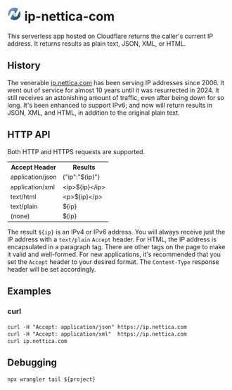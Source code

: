 
# <img src="./favicon.ico" height="32px" /> ip-nettica-com

This serverless app hosted on Cloudflare returns the caller's current IP address.
It returns results as plain text, JSON, XML, or HTML.

## History
The venerable <a href="https://ip.nettica.com/">ip.nettica.com</a> has been serving IP addresses since
2006.  It went out of service for almost 10 years until it was resurrected in 2024.  It still receives 
an astonishing amount of traffic, even after being down for so long.  It's been enhanced
to support IPv6; and now will return results in JSON, XML, and HTML, in addition to the original plain text.

## HTTP API
Both HTTP and HTTPS requests are supported.

<table>
  <tr>
    <th>
      Accept Header
    </th>
    <th>
      Results
    </th>
  </tr>
  <tr>
    <td>application/json</td>
    <td>{"ip":"${ip}"}</td>
  </tr>
  <tr>
    <td>application/xml</td>
    <td>&lt;ip&gt;${ip}&lt;/ip&gt;</td>
  </tr>
  <tr>
    <td>text/html</td>
    <td>&lt;p&gt;${ip}&lt;/p&gt;</td>
  </tr>
  <tr>
    <td>text/plain</td>
    <td>${ip}</td>
  </tr>
  <tr>
    <td>(none)</td>
    <td>${ip}</td>
  </tr>
</table>

The result `${ip}` is an IPv4 or IPv6 address.  You will always receive just the IP address with a `text/plain` `Accept` header.  For HTML,
the IP address is encapsulated in a paragraph tag.  There are other tags on the page to make it valid and well-formed.  For new applications,
it's recommended that you set the `Accept` header to your desired format.  The `Content-Type` response header will be set accordingly.

## Examples
### curl
```
curl -H "Accept: application/json" https://ip.nettica.com
curl -H "Accept: application/xml"  https://ip.nettica.com
curl ip.nettica.com

```
## Debugging
```
npx wrangler tail ${project}
```
